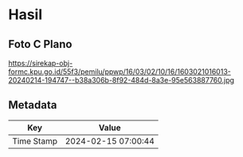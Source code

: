 # Hasil

## Foto C Plano

https://sirekap-obj-formc.kpu.go.id/55f3/pemilu/ppwp/16/03/02/10/16/1603021016013-20240214-194747--b38a306b-8f92-484d-8a3e-95e563887760.jpg


## Metadata

| Key        | Value               |
| ---------- | ------------------- |
| Time Stamp | 2024-02-15 07:00:44 |



